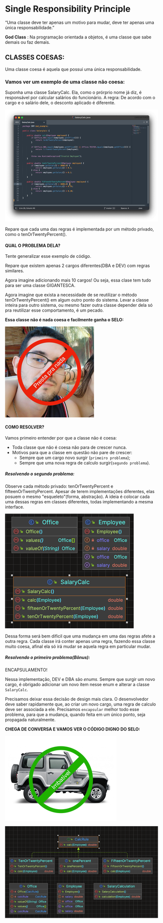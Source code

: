 # Single Responsibility Principle

“Uma classe deve ter apenas um motivo para mudar, deve ter apenas uma única responsabilidade.”

**God Class** : Na programação orientada a objetos, é uma classe que sabe demais ou faz demais.

## CLASSES COESAS:
Uma classe coesa é aquela que possui uma única responsabilidade.

### Vamos ver um exemplo de uma classe não coesa:

Suponha uma classe SalaryCalc. Ela, como o prórprio nome já diz, é responsável por calcular salários do funcionário.
A regra: De acordo com o cargo e o salário dele, o desconto aplicado é diferente. 

![img.png](image/img.png)

Repare que cada uma das regras é implementada por um método privado, como o tenOrTwentyPercent().

#### QUAL O PROBLEMA DELA?

Tente generalizar esse exemplo de código.

Repare que existem apenas 2 cargos diferentes(DBA e DEV) com regras similares.

Agora imagine adicionando mais 10 cargos! Ou seja, essa clase tem tudo para ser uma classe GIGANTESCA.

Agora imagine que exista a necessidade de se reutilizar o método tenOrTwentyPercent() em algum outro ponto do sistema.
Levar a classe inteira para outro sistema, ou mesmo fazer outra classe depender dela só pra reutilizar esse comportamento,
é um pecado.

**Essa classe não é nada coesa e facilmente ganha o SELO:**

![img.png](image/prestapranada.png)

#### COMO RESOLVER?

Vamos primeiro entender por que a classe não é coesa:

- Toda classe que não é coesa não para de crescer nunca.
- Motivos para que a classe em questão não pare de crescer:
  - Sempre que um cargo novo surgir (`primeiro problema`);
  - Sempre que uma nova regra de calculo surgir(`segundo problema`).

##### Resolvendo o segundo problema:

Observe cada método privado: tenOrTwentyPercent e fifteenOrTwentyPercent. Apesar de terem implementações diferentes, 
elas posuem o mesmo "esqueleto"(forma, abstração). A ideia é colocar cada uma dessas regras em classes diferentes, todas
implementando a mesma interface.

![img.png](image/baddiagram.png)

Dessa forma será bem dificil que uma mudança em uma das regras afete a outra regra.
Cada classe irá conter apenas uma regra, fazendo essa classe muito coesa, afinal ela só irá mudar se aquela regra em particular mudar.

##### Resolvendo o primeiro problema(Bônus):

ENCAPSULAMENTO!

Nessa implementação, DEV e DBA são *enums*. Sempre que surgir um novo cargo, é obrigado adicionar um novo item nesse enum
e alterar a classe `SalaryCalc`. 

Precisamos deixar essa decisão de design mais clara. O desenvolvedor deve saber rapidamente que, ao criar um novo cargo,
uma regra de calculo deve ser associada a ele. Precisamos `encapsular` melhor todo esse problema, para que a mudança, quando 
feita em um único ponto, seja propagada naturalmente. 

**CHEGA DE CONVERSA E VAMOS VER O CÓDIGO DIGNO DO SELO:**

![img.png](image/imbativel.png)

![img.png](image/gooddiagram.png)

